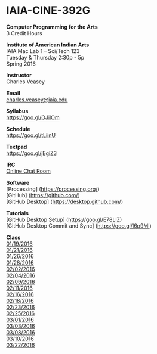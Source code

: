 # IAIA-CINE-392G
**Computer Programming for the Arts**  
3 Credit Hours  

**Institute of American Indian Arts**  
IAIA Mac Lab 1 – Sci/Tech 123  
Tuesday & Thursday 2:30p - 5p  
Spring 2016  

**Instructor**    
Charles Veasey   

**Email**   
charles.veasey@iaia.edu  

**Syllabus**   
https://goo.gl/OJilOm  

**Schedule**  
https://goo.gl/tLiinU

**Textpad**  
https://goo.gl/jEgiZ3

**IRC**  
[Online Chat Room](https://kiwiirc.com/client/irc.kiwiirc.com/?nick=student|?#IAIA-CINE-392G)

**Software**  
[Processing] (https://processing.org/)  
[GitHub] (https://github.com/)  
[GitHub Desktop] (https://desktop.github.com/)  

**Tutorials**  
[GitHub Desktop Setup] (https://goo.gl/E78LlZ)  
[GitHub Desktop Commit and Sync] (https://goo.gl/I6p9Ml)  

**Class**  
[01/19/2016](class/2016-01-19.md)    
[01/21/2016](class/2016-01-21.md)  
[01/26/2016](class/2016-01-26.md)  
[01/28/2016](class/2016-01-28.md)  
[02/02/2016](class/2016-02-02.md)  
[02/04/2016](class/2016-02-04.md)  
[02/09/2016](class/2016-02-09.md)  
[02/11/2016](class/2016-02-11.md)  
[02/16/2016](class/2016-02-16.md)  
[02/18/2016](class/2016-02-18.md)  
[02/23/2016](class/2016-02-23.md)  
[02/25/2016](class/2016-02-25.md)  
[03/01/2016](class/2016-03-01.md)  
[03/03/2016](class/2016-03-03.md)  
[03/08/2016](class/2016-03-08.md)  
[03/10/2016](class/2016-03-10.md)  
[03/22/2016](class/2016-03-22.md)  
